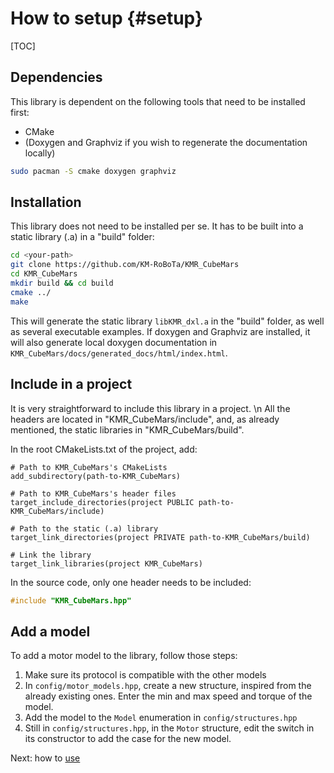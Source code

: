 # How to setup {#setup}
[TOC]

## Dependencies
This library is dependent on the following tools that need to be installed first:
- CMake
- (Doxygen and Graphviz if you wish to regenerate the documentation locally)

```bash
sudo pacman -S cmake doxygen graphviz
```

## Installation
This library does not need to be installed per se. It has to be built into a static library (.a) in a "build" folder: 
```bash
cd <your-path>
git clone https://github.com/KM-RoBoTa/KMR_CubeMars
cd KMR_CubeMars
mkdir build && cd build
cmake ../
make
```
This will generate the static library ```libKMR_dxl.a``` in the "build" folder, as well as several executable examples. If doxygen and Graphviz are installed, it will also generate local doxygen documentation in ```KMR_CubeMars/docs/generated_docs/html/index.html```.


## Include in a project
It is very straightforward to include this library in a project. \n
All the headers are located in "KMR_CubeMars/include", and, as already mentioned, the static libraries in "KMR_CubeMars/build".

In the root CMakeLists.txt of the project, add:

```
# Path to KMR_CubeMars's CMakeLists
add_subdirectory(path-to-KMR_CubeMars)

# Path to KMR_CubeMars's header files
target_include_directories(project PUBLIC path-to-KMR_CubeMars/include)

# Path to the static (.a) library
target_link_directories(project PRIVATE path-to-KMR_CubeMars/build)

# Link the library
target_link_libraries(project KMR_CubeMars)
```

In the source code, only one header needs to be included:

```cpp
#include "KMR_CubeMars.hpp"
```

## Add a model

To add a motor model to the library, follow those steps:

1. Make sure its protocol is compatible with the other models
2. In ```config/motor_models.hpp```, create a new structure, inspired from the already existing ones. Enter the min and max speed and torque of the model. 
3. Add the model to the ```Model``` enumeration in ```config/structures.hpp```
4. Still in ```config/structures.hpp```, in the ```Motor``` structure, edit the switch in its constructor to add the case for the new model.

Next: how to [use](#how-to-use)